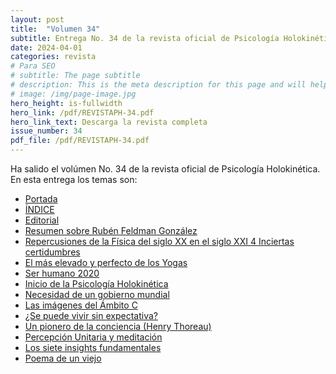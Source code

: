 ```yaml
---
layout: post
title:  "Volumen 34"
subtitle: Entrega No. 34 de la revista oficial de Psicología Holokinética
date: 2024-04-01
categories: revista
# Para SEO
# subtitle: The page subtitle
# description: This is the meta description for this page and will help it appear in search engines
# image: /img/page-image.jpg
hero_height: is-fullwidth
hero_link: /pdf/REVISTAPH-34.pdf
hero_link_text: Descarga la revista completa
issue_number: 34
pdf_file: /pdf/REVISTAPH-34.pdf
---
```


Ha salido el volúmen No. 34 de la revista oficial de Psicología Holokinética. 
En esta entrega los temas son:


- [Portada](/pdf/REVISTAPH-34.pdf#page=1)
- [ÍNDICE](/pdf/REVISTAPH-34.pdf#page=3)
- [Editorial](/pdf/REVISTAPH-34.pdf#page=4)
- [Resumen sobre Rubén Feldman González](/pdf/REVISTAPH-34.pdf#page=5)
- [Repercusiones de la Física del siglo XX en el siglo XXI 4 Inciertas certidumbres](/pdf/REVISTAPH-34.pdf#page=20)
- [El más elevado y perfecto de los Yogas](/pdf/REVISTAPH-34.pdf#page=21)
- [Ser humano 2020](/pdf/REVISTAPH-34.pdf#page=23)
- [Inicio de la Psicología Holokinética](/pdf/REVISTAPH-34.pdf#page=25)
- [Necesidad de un gobierno mundial](/pdf/REVISTAPH-34.pdf#page=26)
- [Las imágenes del Ámbito C](/pdf/REVISTAPH-34.pdf#page=28)
- [¿Se puede vivir sin expectativa?](/pdf/REVISTAPH-34.pdf#page=30)
- [Un pionero de la conciencia (Henry Thoreau)](/pdf/REVISTAPH-34.pdf#page=31)
- [Percepción Unitaria y meditación](/pdf/REVISTAPH-34.pdf#page=38)
- [Los siete insights fundamentales](/pdf/REVISTAPH-34.pdf#page=41)
- [Poema de un viejo](/pdf/REVISTAPH-34.pdf#page=43)

